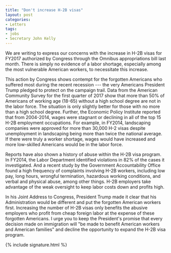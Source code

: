 ```yaml
---
title: "Don't increase H-2B visas"
layout: post
categories:
- Letters
tags:
- jobs
- Secretary John Kelly
---
```


We are writing to express our concerns with the increase in H-2B visas for FY2017 authorized by Congress through the Omnibus appropriations bill last month. There is simply no evidence of a labor shortage, especially among the most vulnerable American workers, to necessitate this increase.

This action by Congress shows contempt for the forgotten Americans who suffered most during the recent recession --- the very Americans President Trump pledged to protect on the campaign trail. Data from the American Community Survey for the first quarter of 2017 show that more than 50% of Americans of working age (18-65) without a high school degree are not in the labor force. The situation is only slightly better for those with no more than a high school degree. Further, the Economic Policy Institute reported that from 2004-2014, wages were stagnant or declining in all of the top 15 H-2B employment occupations. For example, in FY2014, landscaping companies were approved for more than 30,000 H-2 visas despite unemployment in landscaping being more than twice the national average. If there were truly a worker shortage, wages would have increased and more low-skilled Americans would be in the labor force.

Reports have also shown a history of abuse within the H-2B visa program. In FY2014, the Labor Department identified violations in 82% of the cases it investigated. And a recent study by the Government Accountability Office found a high frequency of complaints involving H-2B workers, including low pay, long hours, wrongful termination, hazardous working conditions, and verbal and physical abuse, among other things. H-2B employers take advantage of the weak oversight to keep labor costs down and profits high.

In his Joint Address to Congress, President Trump made it clear that his Administration would be different and put the forgotten American workers first. Increasing the number of H-2B visas only benefits the abusive employers who profit from cheap foreign labor at the expense of these forgotten Americans. I urge you to keep the President's promise that every decision made on immigration will "be made to benefit American workers and American families" and decline the opportunity to expand the H-2B visa program.

{% include signature.html %}
